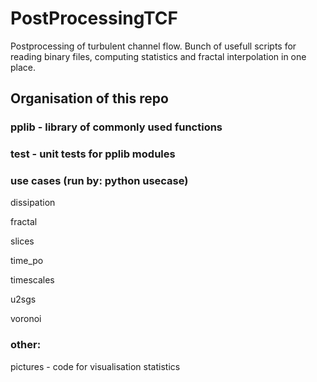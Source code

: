 # PostProcessingTCF
Postprocessing of turbulent channel flow. 
Bunch of usefull scripts for reading binary files, computing statistics and fractal interpolation in one place.


## Organisation of this repo
### pplib - library of commonly used functions

### test - unit tests for pplib modules 

### use cases (run by: python usecase)

dissipation

fractal

slices

time_po

timescales

u2sgs

voronoi

### other:

pictures - code for visualisation statistics

